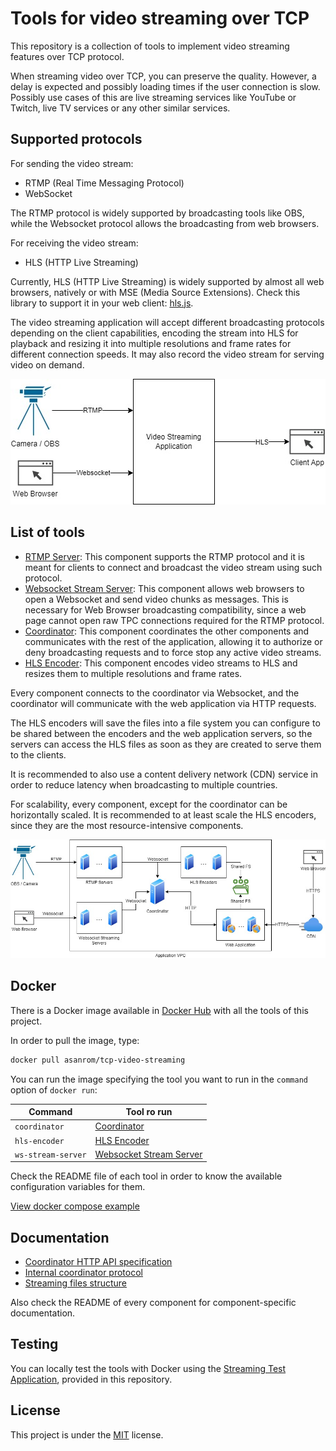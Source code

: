 # Tools for video streaming over TCP

This repository is a collection of tools to implement video streaming features over TCP protocol.

When streaming video over TCP, you can preserve the quality. However, a delay is expected and possibly loading times if the user connection is slow. Possibly use cases of this are live streaming services like YouTube or Twitch, live TV services or any other similar services.

## Supported protocols

For sending the video stream:

- RTMP (Real Time Messaging Protocol)
- WebSocket

The RTMP protocol is widely supported by broadcasting tools like OBS, while the Websocket protocol allows the broadcasting from web browsers.

For receiving the video stream:

- HLS (HTTP Live Streaming)

Currently, HLS (HTTP Live Streaming) is widely supported by almost all web browsers, natively or with MSE (Media Source Extensions). Check this library to support it in your web client: [hls.js](https://github.com/video-dev/hls.js/).

The video streaming application will accept different broadcasting protocols depending on the client capabilities, encoding the stream into HLS for playback and resizing it into multiple resolutions and frame rates for different connection speeds. It may also record the video stream for serving video on demand.

![Video streaming application schema](./blackbox.jpg "Video streaming application schema")

## List of tools

- [RTMP Server](https://github.com/AgustinSRG/rtmp-server): This component supports the RTMP protocol and it is meant for clients to connect and broadcast the video stream using such protocol.
- [Websocket Stream Server](./ws-stream-server): This component allows web browsers to open a Websocket and send video chunks as messages. This is necessary for Web Browser broadcasting compatibility, since a web page cannot open raw TPC connections required for the RTMP protocol.
- [Coordinator](./coordinator): This component coordinates the other components and communicates with the rest of the application, allowing it to authorize or deny broadcasting requests and to force stop any active video streams.
- [HLS Encoder](./hls-encoder): This component encodes video streams to HLS and resizes them to multiple resolutions and frame rates.

Every component connects to the coordinator via Websocket, and the coordinator will communicate with the web application via HTTP requests.

The HLS encoders will save the files into a file system you can configure to be shared between the encoders and the web application servers, so the servers can access the HLS files as soon as they are created to serve them to the clients.

It is recommended to also use a content delivery network (CDN) service in order to reduce latency when broadcasting to multiple countries.

For scalability, every component, except for the coordinator can be horizontally scaled. It is recommended to at least scale the HLS encoders, since they are the most resource-intensive components.

![Network schema](./network.jpg "Network schema")

## Docker

There is a Docker image available in [Docker Hub](https://hub.docker.com/r/asanrom/tcp-video-streaming) with all the tools of this project.

In order to pull the image, type:

```sh
docker pull asanrom/tcp-video-streaming
```

You can run the image specifying the tool you want to run in the `command` option of `docker run`:

| Command            | Tool ro run                                   |
| ------------------ | --------------------------------------------- |
| `coordinator`      | [Coordinator](./coordinator)                  |
| `hls-encoder`      | [HLS Encoder](./hls-encoder)                  |
| `ws-stream-server` | [Websocket Stream Server](./ws-stream-server) |

Check the README file of each tool in order to know the available configuration variables for them.

[View docker compose example](./test-app/docker-compose.yml)

## Documentation

- [Coordinator HTTP API specification](./doc/API.md)
- [Internal coordinator protocol](./doc/PROC.md)
- [Streaming files structure](./doc/FILES.md)

Also check the README of every component for component-specific documentation.

## Testing

You can locally test the tools with Docker using the [Streaming Test Application](./test-app/), provided in this repository.

## License

This project is under the [MIT](./LICENSE) license.
